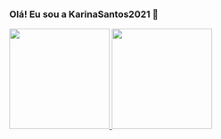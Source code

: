 ### Olá! Eu sou a KarinaSantos2021 👋

<!--
**KarinaSantos2021/KarinaSantos2021** is a ✨ _special_ ✨ repository because its `README.md` (this file) appears on your GitHub profile.

Here are some ideas to get you started:

- 🔭 I’m currently working on ... Formosa do Rio Preto-BA
- 🌱 I’m currently learning ... Json 
- 👯 I’m looking to collaborate on ... Com programas 
- 🤔 I’m looking for help with ... Tudo! Help!
- 💬 Ask me about ... Azar e má sorte!
- 📫 How to reach me: ...Correntes telepáticas 
- 😄 Pronouns: ...Eu!
- ⚡ Fun fact: ...Tenho!
-->

<div>
  <a href="https://github.com/karinasantos2012">
    <img height= "180cm" src="https://github-readme-stats.vercel.app/api?username=karinasantos2021&show_icons=true&theme=dracula&include_all_commits=true&count_private=true"/>
    <img height= "180cm" src="https://github-readme-stats.vercel.app/api/top-langs/?username=karinasantos2021&layout=compact&langts_count=16&theme=dracula"/>
